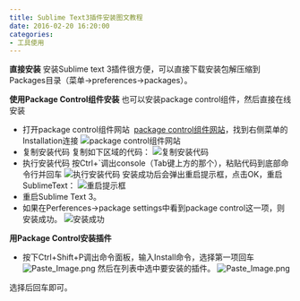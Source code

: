 ```yaml
---
title: Sublime Text3插件安装图文教程
date: 2016-02-20 16:20:00
categories:
- 工具使用
---
```


**直接安装**
安装Sublime text 3插件很方便，可以直接下载安装包解压缩到Packages目录（菜单->preferences->packages）。
<!-- more -->
**使用Package Control组件安装**
也可以安装package control组件，然后直接在线安装
+ 打开package control组件网站 
[package control组件网站](https://packagecontrol.io/)，找到右侧菜单的Installation连接
![package control组件网站](//ww3.sinaimg.cn/large/006tNc79ly1g5d809nhc8j30yg0e043y.jpg)
+ 复制安装代码
复制如下区域的代码：
![复制安装代码](//ww3.sinaimg.cn/large/006tNc79ly1g5d80a3if0j30me0gymzw.jpg)
+ 执行安装代码
按Ctrl+`调出console（Tab键上方的那个），粘贴代码到底部命令行并回车
![执行安装代码](//ww1.sinaimg.cn/large/006tNc79ly1g5d80aze8dj30yg0ajaek.jpg)
安装成功后会弹出重启提示框，点击OK，重启SublimeText：
![重启提示框](//ww3.sinaimg.cn/large/006tNc79ly1g5d80bfumuj30e607atao.jpg)
+ 重启Sublime Text 3。
+ 如果在Perferences->package settings中看到package control这一项，则安装成功。
![安装成功](//ww3.sinaimg.cn/large/006tNc79ly1g5d80bwlxfj30ic09u0tp.jpg)

**用Package Control安装插件**
+ 按下Ctrl+Shift+P调出命令面板，输入Install命令，选择第一项回车
![Paste_Image.png](//ww1.sinaimg.cn/large/006tNc79ly1g5d80cck5uj30nf061t94.jpg)
然后在列表中选中要安装的插件。
![Paste_Image.png](//ww2.sinaimg.cn/large/006tNc79ly1g5d80cvkxaj30hk0d943d.jpg)

选择后回车即可。